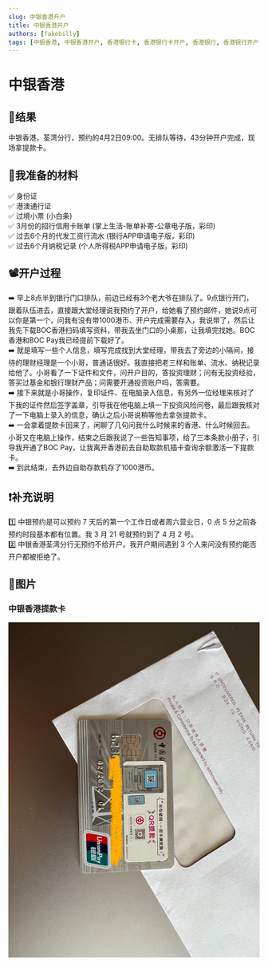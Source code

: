 ```yaml
---
slug: 中银香港开户
title: 中银香港开户
authors: [fakebilly]
tags: [中银香港, 中银香港开户, 香港银行卡, 香港银行卡开户, 香港银行, 香港银行开户]
---
```


# 中银香港

## 🎉结果
中银香港，荃湾分行，预约的4月2日09:00。无排队等待，43分钟开户完成，现场拿提款卡。  

## 📜我准备的材料
✅ 身份证  
✅ 港澳通行证  
✅ 过境小票 (小白条)  
✅ 3月份的招行信用卡账单 (掌上生活-账单补寄-公章电子版，彩印)  
✅ 过去6个月的代发工资行流水 (银行APP申请电子版，彩印)  
✅ 过去6个月纳税记录 (个人所得税APP申请电子版，彩印)  

## 📽️开户过程
➡️ 早上8点半到银行门口排队，前边已经有3个老大爷在排队了。9点银行开门，跟着队伍进去，直接跟大堂经理说我预约了开户，给她看了预约邮件，她说9点可以你是第一个，问我有没有带1000港币、开户完成需要存入，我说带了，然后让我先下载BOC香港扫码填写资料，带我去坐门口的小桌那，让我填完找她。BOC 香港和BOC Pay我已经提前下载好了。  
➡️ 就是填写一些个人信息，填写完成找到大堂经理，带我去了旁边的小隔间，接待的理财经理是一个小哥，普通话很好。我直接把老三样和账单、流水、纳税记录给他了。小哥看了一下证件和文件，问开户目的，答投资理财；问有无投资经验，答买过基金和银行理财产品；问需要开通投资账户吗，答需要。  
➡️ 接下来就是小哥操作，复印证件、在电脑录入信息，有另外一位经理来核对了下我的证件然后签字盖章，引导我在他电脑上填一下投资风险问卷，最后跟我核对了一下电脑上录入的信息，确认之后小哥说稍等他去拿张提款卡。  
➡️ 一会拿着提款卡回来了，闲聊了几句问我什么时候来的香港、什么时候回去。小哥又在电脑上操作，结束之后跟我说了一些告知事项，给了三本条款小册子，引导我开通了BOC Pay，让我离开香港前去自助取款机插卡查询余额激活一下提款卡。  
➡️ 到此结束，去外边自助存款机存了1000港币。  

## ❗补充说明
1️⃣ 中银预约是可以预约 7 天后的第一个工作日或者周六营业日，0 点 5 分之前各预约时段基本都有位置。我 3 月 21 号就预约到了 4 月 2 号。  
2️⃣ 中银香港荃湾分行无预约不给开户。我开户期间遇到 3 个人来问没有预约能否开户都被拒绝了。

## 📸图片
### 中银香港提款卡
![avatar](./boc-hk-bankcard.jpeg)
